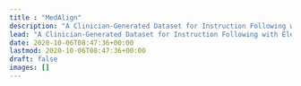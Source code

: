 ```yaml
---
title : "MedAlign"
description: "A Clinician-Generated Dataset for Instruction Following with Electronic Medical Records"
lead: "A Clinician-Generated Dataset for Instruction Following with Electronic Medical Records"
date: 2020-10-06T08:47:36+00:00
lastmod: 2020-10-06T08:47:36+00:00
draft: false
images: []
---
```

